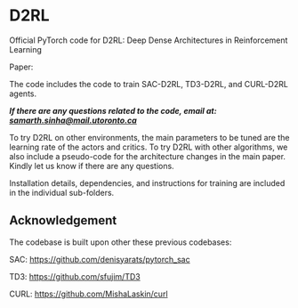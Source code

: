 # D2RL
Official PyTorch code for D2RL: Deep Dense Architectures in Reinforcement Learning

Paper: 

The code includes the code to train SAC-D2RL, TD3-D2RL, and CURL-D2RL agents. 

***If there are any questions related to the code, email at: samarth.sinha@mail.utoronto.ca***

To try D2RL on other environments, the main parameters to be tuned are the learning rate of the actors and critics. To try D2RL with other algorithms, we also include a pseudo-code for the architecture changes in the main paper. Kindly let us know if there are any questions.

Installation details, dependencies, and instructions for training are included in the individual sub-folders. 

## Acknowledgement

The codebase is built upon other these previous codebases: 

SAC: https://github.com/denisyarats/pytorch_sac

TD3: https://github.com/sfujim/TD3

CURL: https://github.com/MishaLaskin/curl 
